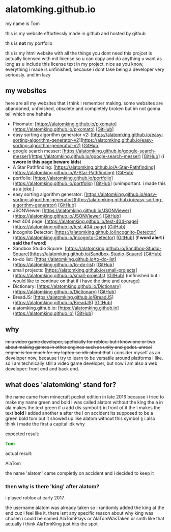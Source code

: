 # alatomking.github.io
my name is Tom

this is my website effortlessly made in github and hosted by github

this is **not** my portfolio

this is my html website with all the things you dont need
this projcet is actually licensed with mit license so u can copy and do anything u want as long as u include this license text in my project. nice
as you know, everything i made is unfinished, because i dont take being a developer very seriously. and im lazy

## my websites
here are all my websites that i think i remember making. some websites are abandoned, unfinished, obsolete and completely broken but im not gonna tell which one hahaha

- Pixomato: [https://alatomking.github.io/pixomato](https://alatomking.github.io/pixomato) [[GitHub](https://github.com/AlaTomKing/Pixomato)]
- easy sorting algorithm generator v2: [https://alatomking.github.io/easy-sorting-algorithm-generator-v2](https://alatomking.github.io/easy-sorting-algorithm-generator-v2) [[GitHub](https://github.com/AlaTomKing/easy-sorting-algorithm-generator-v2)]
- google search messer: [https://alatomking.github.io/google-search-messer](https://alatomking.github.io/google-search-messer) [[GitHub](https://github.com/AlaTomKing/google-search-messer/)] (**i swore in this page beware kids**)
- A Star Pathfinding: [https://alatomking.github.io/A-Star-Pathfinding](https://alatomking.github.io/A-Star-Pathfinding) [[GitHub](https://github.com/AlaTomKing/A-Star-Pathfinding)]
- portfolio: [https://alatomking.github.io/portfolio](https://alatomking.github.io/portfolio) [[GitHub](https://github.com/AlaTomKing/portfolio)] (unimportant. i made this as a joke.)
- easy sorting algorithm generator: [https://alatomking.github.io/easy-sorting-algorithm-generator](https://alatomking.github.io/easy-sorting-algorithm-generator) [[GitHub](https://github.com/AlaTomKing/easy-sorting-algorithm-generator)]
- JSONViewer: [https://alatomking.github.io/JSONViewer](https://alatomking.github.io/JSONViewer) [[GitHub](https://github.com/AlaTomKing/JSONViewer)]
- test 404 page: [https://alatomking.github.io/test-404-page](https://alatomking.github.io/test-404-page) [[GitHub](https://github.com/AlaTomKing/test-404-page)]
- Incognito Detector: [https://alatomking.github.io/Incognito-Detector](https://alatomking.github.io/Incognito-Detector) [[GitHub](https://github.com/AlaTomKing/Incognito-Detector)] (**f word alert i said the f word**)
- Sandbox Studio Square: [https://alatomking.github.io/Sandbox-Studio-Square](https://alatomking.github.io/Sandbox-Studio-Square) [[GitHub](https://github.com/AlaTomKing/Sandbox-Studio-Square)]
- to-do list: [https://alatomking.github.io/to-do-list](https://alatomking.github.io/to-do-list) [[GitHub](https://github.com/AlaTomKing/to-do-list)]
- small projects: [https://alatomking.github.io/small-projects](https://alatomking.github.io/small-projects) [[GitHub](https://github.com/AlaTomKing/small-projects)] (unfinished but i would like to continue on that if i have the time and courage)
- Dictionary: [https://alatomking.github.io/Dictionary](https://alatomking.github.io/Dictionary) [[GitHub](https://github.com/AlaTomKing/Dictionary)]
- BreadJS: [https://alatomking.github.io/BreadJS](https://alatomking.github.io/BreadJS) [[GitHub](https://github.com/AlaTomKing/BreadJS)]
- alatomking.github.io: [https://alatomking.github.io](https://alatomking.github.io) [[GitHub](https://github.com/AlaTomKing/alatomking.github.io)]

## why
~~im a video game developer, speficially for roblox. but i know one or two about making games in other engines such as unity and godot.
unreal engine is too much for my laptop so idk about that~~
i consider myself as an developer now, because i try to learn to be versatile around platforms i like. so i am technically still a video game developer, but now i am also a web developer: front end and back end.

## what does 'alatomking' stand for?
the name came from minecraft pocket edition in late 2016 because i tried to make my name green and bold
i was called alatom without the king
the a in ala makes the text green if u add dis symbol <kbd>§</kbd> in front of it
the l makes the text <b>bold</b>
i added another a after the l on accident
its supposed to be a green bold tom but it showed up like alatom without this symbol <kbd>§</kbd>
i also think i made the first a capital idk why

expected result:

<span style="color: green">**Tom**</span>

actual result:

AlaTom

the name 'alatom' came completly on accident and i decided to keep it

### then why is there 'king' after alatom?

i played roblox at early 2017.

the username alatom was already taken so i randomly added the king at the end cuz i feel like it. 
there isnt any specific reason about why king was chosen 
i could be named AlaTomPlays or AlaTomWasTaken or smth like that actually 
i think AlaTomKing just hits the spot

